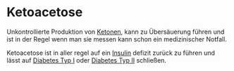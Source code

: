 # Ketoacetose
Unkontrollierte Produktion von [Ketonen](Keton.md), kann zu Übersäuerung führen und ist in der Regel wenn man sie messen kann schon ein medizinischer Notfall.

Ketoacetose ist in aller regel auf ein [Insulin](../Stoffe/Nahrungs_Inhaltsstoffe/Hormone/Insulin.md) defizit zurück zu führen und lässt auf [Diabetes Typ I](../Menschlicher_Körper/Leiden/Diabetes/Diabetes%20Typ%201/Diabetes%20Typ%20I.md) oder [Diabetes Typ II](../Menschlicher_Körper/Leiden/Diabetes/Diabetes%20Typ%20II.md) schließen.